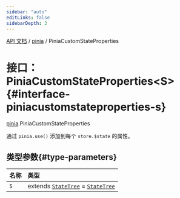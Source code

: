 ```yaml
---
sidebar: "auto"
editLinks: false
sidebarDepth: 3
---
```


[API 文档](../index.md) / [pinia](../modules/pinia.md) / PiniaCustomStateProperties

# 接口：PiniaCustomStateProperties<S\>{#interface-piniacustomstateproperties-s}

[pinia](../modules/pinia.md).PiniaCustomStateProperties

通过 `pinia.use()` 添加到每个 `store.$state` 的属性。

## 类型参数{#type-parameters}

| 名称 | 类型 |
| :------ | :------ |
| `S` | extends [`StateTree`](../modules/pinia.md#statetree) = [`StateTree`](../modules/pinia.md#statetree) |
